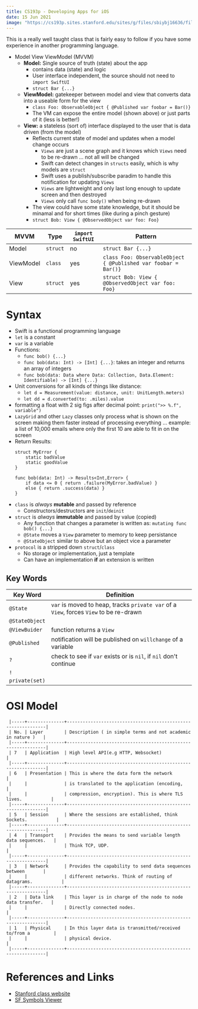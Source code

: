```yaml
---
title: CS193p - Developing Apps for iOS
date: 15 Jun 2021
image: "https://cs193p.sites.stanford.edu/sites/g/files/sbiybj16636/files/styles/breakpoint_xl_2x/public/media/image/homepage-default_banner.jpg?itok=rOw_n2E_"
---
```


This is a really well taught class that is fairly easy to follow if you have
some experience in another programming language.

- Model View ViewModel (MVVM)
    - **Model:** Single source of truth (state) about the app
        - contains data (state) and logic
        - User interface independent, the source should not need to `import SwiftUI`
        - `struct Bar {...}`
    - **ViewModel:** gatekeeper between model and view that converts data into a useable form for the view
        - `class Foo: ObservableObject { @Published var foobar = Bar()}`
        - The VM can expose the entire model (shown above) or just parts of it (less is better!)
    - **View:** a stateless (sort of) interface displayed to the user that is data driven (from the model)
        - Reflects current state of model and updates when a model change occurs
            - `Views` are just a scene graph and it knows which `Views` need to be re-drawn ... not all will be changed
            - Swift can detect changes in `structs` easily, which is why models are `struct`
            - Swift uses a publish/subscribe paradim to handle this notification for updating `Views`
            - `Views` are lightweight and only last long enough to update screen and then destroyed
            - `Views` only call `func body()` when being re-drawn
        - The view could have some state knowledge, but it should be minamal and for short times (like during a pinch gesture)
        - `struct Bob: View { @ObservedObject var foo: Foo}`

| MVVM      | Type     | `import SwiftUI` | Pattern |
|-----------|----------|------------------|---------|
| Model     | `struct` | no  | `struct Bar {...}` |
| ViewModel | `class`  | yes | `class Foo: ObservableObject { @Published var foobar = Bar()}` |
| View      | `struct` | yes | `struct Bob: View { @ObservedObject var foo: Foo}` |


# Syntax

- Swift is a functional programming language
- `let` is a constant
- `var` is a variable
- Functions:
    - `func bob() {...}` 
    - `func bob(data: Int) -> [Int] {...}`: takes an integer and returns an array of integers
    - `func bob(data: Data where Data: Collection, Data.Element: Identifiable) -> [Int] {...}`
- Unit conversions for all kinds of things like distance:
    - `let d = Measurement(value: distance, unit: UnitLength.meters)`
    - `let dd = d.converted(to: .miles).value`
- formatting a float with 2 sig figs after decimal point: `print(">> %.f", variable")`
- `LazyGrid` and other `Lazy` classes only process what is shown on the screen making them faster instead of processing everything ... example: a list of 10,000 emails where only the first 10 are able to fit in on the screen
- Return Results:
  ```
  struct MyError {
      static badValue
      static goodValue
  }
  
  func bob(data: Int) -> Results<Int,Error> {
      if data <= 0 { return .failure(MyError.badValue) }
      else { return .success(data) }
  }
  ```
- `class` is _always_ **mutable** and passed by reference
    - Constructors/destructors are `init`/`deinit`
- `struct` is _always_ **immutable** and passed by value (copied)
    - Any function that changes a parameter is written as: `mutating func bob() {...}`
    - `@State` moves a `View` parameter to memory to keep persistance
    - `@StateObject` similar to above but an object vice a parameter
- `protocol` is a stripped down `struct`/`class`
    - No storage or implementation, just a template
    - Can have an implementation **if** an extension is written

## Key Words

| Key Word       | Definition |
|----------------|------------|
| `@State`       | `var` is moved to heap, tracks `private var` of a `View`, forces `View` to be re-drawn |
| `@StateObject` | |
| `@ViewBuider`  | function returns a `View` |
| `@Published`   | notification will be published on `willchange` of a variable |
| `?`            | check to see if `var` exists or is `nil`, if `nil` don't continue |
| `!`            | |
| `private(set)` | |

# OSI Model

```
 |-----+--------------+--------------------------------------------------------------|
 | No. | Layer        | Description ( in simple terms and not academic in nature )   |
 |-----+--------------+--------------------------------------------------------------|
 | 7   | Application  | High level API(e.g HTTP, Websocket)                          |
 |-----+--------------+--------------------------------------------------------------|
 | 6   | Presentation | This is where the data form the network                      |
 |     |              | is translated to the application (encoding,                  |
 |     |              | compression, encryption). This is where TLS lives.           |
 |-----+--------------+--------------------------------------------------------------|
 | 5   | Session      | Where the sessions are established, think Sockets.           |
 |-----+--------------+--------------------------------------------------------------|
 | 4   | Transport    | Provides the means to send variable length data sequences.   |
 |     |              | Think TCP, UDP.                                              |
 |-----+--------------+--------------------------------------------------------------|
 | 3   | Network      | Provides the capability to send data sequences between       |
 |     |              | different networks. Think of routing of datagrams.           |
 |-----+--------------+--------------------------------------------------------------|
 | 2   | Data link    | This layer is in charge of the node to node data transfer.   |
 |     |              | Directly connected nodes.                                    |
 |-----+--------------+--------------------------------------------------------------|
 | 1   | Physical     | In this layer data is transmitted/received to/from a         |
 |     |              | physical device.                                             |
 |-----+--------------+--------------------------------------------------------------|
```

# References and Links

- [Stanford class website](https://cs193p.sites.stanford.edu/)
- [SF Symbols Viewer](https://developer.apple.com/sf-symbols)

